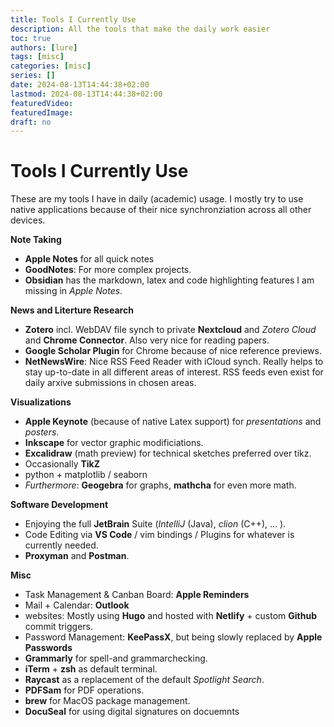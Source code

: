 ```yaml
---
title: Tools I Currently Use
description: All the tools that make the daily work easier
toc: true
authors: [lure]
tags: [misc]
categories: [misc]
series: []
date: 2024-08-13T14:44:38+02:00
lastmod: 2024-08-13T14:44:38+02:00
featuredVideo:
featuredImage:
draft: no
---
```

# Tools I Currently Use

These are my tools I have in daily (academic) usage.
I mostly try to use native applications because of their nice synchronziation across all other devices.

**Note Taking**
* **Apple Notes** for all quick notes
* **GoodNotes**: For more complex projects.
* **Obsidian** has the markdown, latex and code highlighting features I am missing in _Apple Notes_.

**News and Literture Research**
* **Zotero** incl. WebDAV file synch to private **Nextcloud** and _Zotero Cloud_ and **Chrome Connector**. Also very nice for reading papers.
* **Google Scholar Plugin** for Chrome because of nice reference previews.
* **NetNewsWire**: Nice RSS Feed Reader with iCloud synch. Really helps to stay up-to-date in all different areas of interest. RSS feeds even exist for daily arxive submissions in chosen areas.

**Visualizations**
* **Apple Keynote** (because of native Latex support) for _presentations_ and _posters_.
* **Inkscape** for vector graphic modificiations.
* **Excalidraw** (math preview) for technical sketches preferred over tikz.
* Occasionally **TikZ**
* python + matplotlib / seaborn
* _Furthermore_: **Geogebra** for graphs, **mathcha** for even more math.

**Software Development**
* Enjoying the full **JetBrain** Suite (_IntelliJ_ (Java), _clion_ (C++), ... ).
* Code Editing via **VS Code** / vim bindings / Plugins for whatever is currently needed.
* **Proxyman** and **Postman**.

**Misc**
* Task Management \& Canban Board: **Apple Reminders**
* Mail + Calendar: **Outlook**
* websites: Mostly using **Hugo** and hosted with **Netlify** + custom **Github** commit triggers.
* Password Management: **KeePassX**, but being slowly replaced by **Apple Passwords**
* **Grammarly** for spell-and grammarchecking.
* **iTerm** + **zsh** as default terminal.
* **Raycast** as a replacement of the default _Spotlight Search_.
* **PDFSam** for PDF operations.
* **brew** for MacOS package management.
* **DocuSeal** for using digital signatures on docuemnts